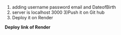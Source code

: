 <!-- Creating a signup page -->
1) adding username password email and DateofBirth
2) server is localhost 3000
3)Push it on Git hub
4) Deploy it on Render


**Deploy link of Render**